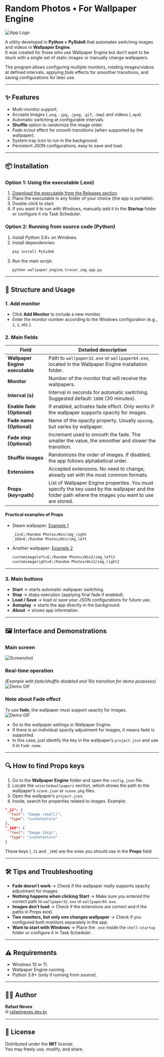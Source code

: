 # Random Photos • For Wallpaper Engine

![App Logo](docs/icon.png)

A utility developed in **Python + PySide6** that automates switching images and videos in **Wallpaper Engine**.  
It was created for those who use Wallpaper Engine but don’t want to be stuck with a single set of static images or manually change wallpapers.

The program allows configuring multiple monitors, rotating images/videos at defined intervals, applying *fade* effects for smoother transitions, and saving configurations for later use.

---

## ✨ Features

- Multi-monitor support.  
- Accepts images (`.png`, `.jpg`, `.jpeg`, `.gif`, `.bmp`) and videos (`.mp4`).  
- Automatic switching at configurable intervals.  
- **Shuffle** option to randomize the image order.  
- *Fade in/out* effect for smooth transitions (when supported by the wallpaper).  
- System tray icon to run in the background.  
- Persistent JSON configurations, easy to save and load.  

---

## 📦 Installation

### Option 1: Using the executable (.exe)

1. [Download the executable from the Releases section](https://github.com/jrcn1991/app_random_images_for_wallpaper_engine/releases/latest).  
2. Place the executable in any folder of your choice (the app is portable).  
3. Double-click to start.  
4. If you want it to run with Windows, manually add it to the **Startup** folder or configure it via Task Scheduler.  

### Option 2: Running from source code (Python)

1. Install Python 3.9+ on Windows.  
2. Install dependencies:  
   ```bash
   pip install PySide6
   ```
3. Run the main script:  
   ```bash
   python wallpaper_engine_trocar_img_app.py
   ```

---

## 🚀 Structure and Usage

### 1. Add monitor
- Click **Add Monitor** to include a new monitor.  
- Enter the monitor number according to the Windows configuration (e.g., `1`, `2`, etc.).  

### 2. Main fields

| Field                           | Detailed description                                                                                                                                 |
|--------------------------------|-------------------------------------------------------------------------------------------------------------------------------------------------------|
| **Wallpaper Engine executable** | Path to `wallpaper32.exe` or `wallpaper64.exe`, located in the Wallpaper Engine installation folder.                                                   |
| **Monitor**                     | Number of the monitor that will receive the wallpapers.                                                                                              |
| **Interval (s)**                | Interval in seconds for automatic switching. Suggested default: `1800` (30 minutes).                                                                 |
| **Enable fade (Optional)**      | If enabled, activates fade effect. Only works if the wallpaper supports opacity for images.                                                           |
| **Fade name (Optional)**        | Name of the opacity property. Usually `opaimg`, but varies by wallpaper.                                                                              |
| **Fade step (Optional)**        | Increment used to smooth the fade. The smaller the value, the smoother and slower the transition.                                                      |
| **Shuffle images**              | Randomizes the order of images. If disabled, the app follows alphabetical order.                                                                      |
| **Extensions**                  | Accepted extensions. No need to change, already set with the most common formats.                                                                     |
| **Props (key=path)**            | List of Wallpaper Engine properties. You must specify the key used by the wallpaper and the folder path where the images you want to use are stored. |

#### Practical examples of **Props**
- Steam wallpaper: [Example 1](https://steamcommunity.com/sharedfiles/filedetails/?id=342651164)  
  ```txt
  _11=E:/Random Photos/Win/img_right
  _169=E:/Random Photos/Win/img_left
  ```

- Another wallpaper: [Example 2](https://steamcommunity.com/sharedfiles/filedetails/?id=3332091404)  
  ```txt
  customimageleft=E:/Random Photos/Win2/img_left2
  customimageright=E:/Random Photos/Win2/img_right2
  ```

---

### 3. Main buttons
- **Start** → starts automatic wallpaper switching.  
- **Stop** → stops execution (applying final fade if enabled).  
- **Load / Save** → load or save your JSON configurations for future use.  
- **Autoplay** → starts the app directly in the background.  
- **About** → shows app information.  

---

## 🖼️ Interface and Demonstrations

### Main screen
![Screenshot](docs/telaconfig.png)  

### Real-time operation
*(Example with fade/shuffle disabled and 10s transition for demo purposes)*  
![Demo GIF](docs/Final.gif)  

### Note about Fade effect
To use **fade**, the wallpaper must support opacity for images.  
![Demo GIF](docs/Opacidade.gif)  
- Go to the wallpaper settings in Wallpaper Engine.  
- If there is an individual opacity adjustment for images, it means fade is supported.  
- In this case, just identify the key in the wallpaper’s `project.json` and use it in `Fade name`.  

---

## 🔍 How to find Props keys

1. Go to the **Wallpaper Engine** folder and open the `config.json` file.  
2. Locate the `selectedwallpapers` section, which shows the path to the wallpaper’s `scene.json` or `scene.pkg` files.  
3. Open the wallpaper’s `project.json`.  
4. Inside, search for properties related to images. Example:  

```json
"_11": {
  "text": "Image (small)",
  "type": "scenetexture"
},
"_169": {
  "text": "Image (big)",
  "type": "scenetexture"
}
```

These keys (`_11` and `_169`) are the ones you should use in the **Props** field.

---

## 🛠️ Tips and Troubleshooting

- **Fade doesn’t work** → Check if the wallpaper really supports opacity adjustment for images.  
- **Nothing happens when clicking Start** → Make sure you entered the correct path to `wallpaper32.exe` or `wallpaper64.exe`.  
- **Images don’t load** → Check if the extensions are correct and if the paths in Props exist.  
- **Two monitors, but only one changes wallpaper** → Check if you configured both monitors separately in the app.  
- **Want to start with Windows** → Place the `.exe` inside the `shell:startup` folder or configure it in Task Scheduler.  

---

## ⚠️ Requirements

- Windows 10 or 11.  
- Wallpaper Engine running.  
- Python 3.9+ (only if running from source).  

---

## 👨‍💻 Author

**Rafael Neves**  
🌐 [rafaelneves.dev.br](https://rafaelneves.dev.br)  

---

## 📜 License

Distributed under the **MIT** license.  
You may freely use, modify, and share.  
